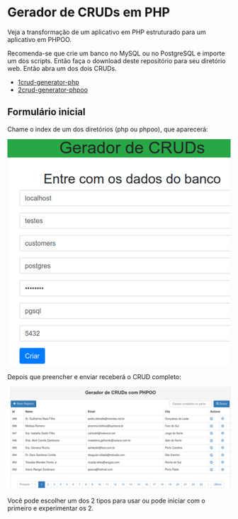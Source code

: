 # Gerador de CRUDs em PHP

Veja a transformação de um aplicativo em PHP estruturado para um aplicativo em PHPOO.

Recomenda-se que crie um banco no MySQL ou no PostgreSQL e importe um dos scripts.
Então faça o download deste repositório para seu diretório web. Então abra um dos dois CRUDs.

- [1crud-generator-php](1crud-generator-php)
- [2crud-generator-phpoo](2crud-generator-phpoo)


## Formulário inicial

Chame o index de um dos diretórios (php ou phpoo), que aparecerá:

![](images/form.png)

Depois que preencher e enviar receberá o CRUD completo:

![](images/crud-generator.png)

Você pode escolher um dos 2 tipos para usar ou pode iniciar com o primeiro e experimentar os 2.
